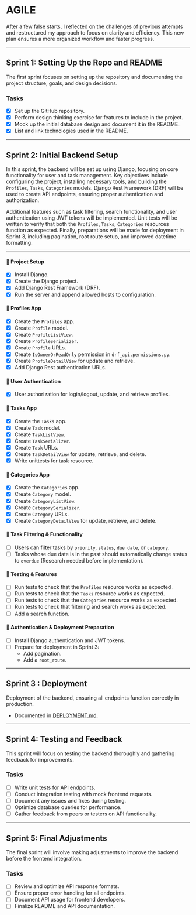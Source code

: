 # AGILE

After a few false starts, I reflected on the challenges of previous attempts and restructured my approach to focus on clarity and efficiency. This new plan ensures a more organized workflow and faster progress.

---

## **Sprint 1: Setting Up the Repo and README**

The first sprint focuses on setting up the repository and documenting the project structure, goals, and design decisions.

### **Tasks**

- [x] Set up the GitHub repository.
- [x] Perform design thinking exercise for features to include in the project.
- [x] Mock up the initial database design and document it in the README.
- [x] List and link technologies used in the README.

---

## **Sprint 2: Initial Backend Setup**

In this sprint, the backend will be set up using Django, focusing on core functionality for user and task management. Key objectives include configuring the project, installing necessary tools, and building the `Profiles`, `Tasks`, `Categories` models. Django Rest Framework (DRF) will be used to create API endpoints, ensuring proper authentication and authorization.

Additional features such as task filtering, search functionality, and user authentication using JWT tokens will be implemented. Unit tests will be written to verify that both the `Profiles`, `Tasks`, `Categories` resources function as expected. Finally, preparations will be made for deployment in Sprint 3, including pagination, root route setup, and improved datetime formatting.

---

#### **🔹 Project Setup**

- [x] Install Django.
- [x] Create the Django project.
- [x] Add Django Rest Framework (DRF).
- [x] Run the server and append allowed hosts to configuration.

#### **🔹 Profiles App**

- [x] Create the `Profiles` app.
- [x] Create `Profile` model.
- [x] Create `ProfileListView`.
- [x] Create `ProfileSerializer`.
- [x] Create `Profile` URLs.
- [x] Create `IsOwnerOrReadOnly` permission in `drf_api.permissions.py`.
- [x] Create `ProfileDetailView` for update and retrieve.
- [x] Add Django Rest authentication URLs.

#### **🔹 User Authentication**

- [x] User authorization for login/logout, update, and retrieve profiles.

#### **🔹 Tasks App**

- [x] Create the `Tasks` app.
- [x] Create `Task` model.
- [x] Create `TaskListView`.
- [x] Create `TaskSerializer`.
- [x] Create `Task` URLs.
- [x] Create `TaskDetailView` for update, retrieve, and delete.
- [x] Write unittests for task resource.

#### **🔹 Categories App**

- [x] Create the `Categories` app.
- [x] Create `Category` model.
- [x] Create `CategoryListView`.
- [x] Create `CategorySerializer`.
- [x] Create `Category` URLs.
- [x] Create `CategoryDetailView` for update, retrieve, and delete.

#### **🔹 Task Filtering & Functionality**

- [ ] Users can filter tasks by `priority`, `status`, `due date`, or `category`.
- [ ] Tasks whose due date is in the past should automatically change status to `overdue` (Research needed before implementation).

#### **🔹 Testing & Features**

- [ ] Run tests to check that the `Profiles` resource works as expected.
- [ ] Run tests to check that the `Tasks` resource works as expected.
- [ ] Run tests to check that the `Categories` resource works as expected.
- [ ] Run tests to check that filtering and search works as expected.
- [ ] Add a search function.

#### **🔹 Authentication & Deployment Preparation**

- [ ] Install Django authentication and JWT tokens.
- [ ] Prepare for deployment in Sprint 3:
  - Add pagination.
  - Add a `root_route`.

---

## **Sprint 3 : Deployment**

Deployment of the backend, ensuring all endpoints function correctly in production.

- Documented in [DEPLOYMENT.md](DEPLOYMENT.md).

---

## **Sprint 4: Testing and Feedback**

This sprint will focus on testing the backend thoroughly and gathering feedback for improvements.

### **Tasks**

- [ ] Write unit tests for API endpoints.
- [ ] Conduct integration testing with mock frontend requests.
- [ ] Document any issues and fixes during testing.
- [ ] Optimize database queries for performance.
- [ ] Gather feedback from peers or testers on API functionality.

---

## **Sprint 5: Final Adjustments**

The final sprint will involve making adjustments to improve the backend before the frontend integration.

### **Tasks**

- [ ] Review and optimize API response formats.
- [ ] Ensure proper error handling for all endpoints.
- [ ] Document API usage for frontend developers.
- [ ] Finalize README and API documentation.
